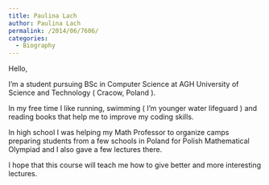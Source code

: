 ```yaml
---
title: Paulina Lach
author: Paulina Lach
permalink: /2014/06/7606/
categories:
  - Biography
---
```

Hello,

I’m a student pursuing BSc in Computer Science at AGH University of Science and Technology ( Cracow, Poland ).

In my free time I like running, swimming ( I&#8217;m younger water lifeguard ) and reading books that help me to improve my coding skills. 

In high school I was helping my Math Professor to organize camps preparing students from a few schools in Poland for Polish Mathematical Olympiad and I also gave a few lectures there.

I hope that this course will teach me how to give better and more interesting lectures.
